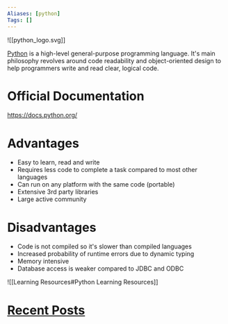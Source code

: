 ```yaml
---
Aliases: [python]
Tags: []
---
```


![[python_logo.svg]]

[Python](https://www.python.org/) is a high-level general-purpose programming language. It's main philosophy revolves around code readability and object-oriented design to help programmers write and read clear, logical code.

# Official Documentation

https://docs.python.org/

# Advantages

- Easy to learn, read and write
- Requires less code to complete a task compared to most other languages
- Can run on any platform with the same code (portable)
- Extensive 3rd party libraries
- Large active community

# Disadvantages

- Code is not compiled so it's slower than compiled languages
- Increased probability of runtime errors due to dynamic typing
- Memory intensive
- Database access is weaker compared to JDBC and ODBC

![[Learning Resources#Python Learning Resources]]

# [Recent Posts](https://www.reddit.com/r/dataengineering/search/?q=python&restrict_sr=1&sort=relevance&t=year)
